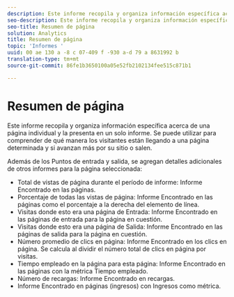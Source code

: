 ```yaml
---
description: Este informe recopila y organiza información específica acerca de una página individual y la presenta en un solo informe. Se puede utilizar para comprender de qué manera los visitantes están llegando a una página determinada y si avanzan más por su sitio o salen.
seo-description: Este informe recopila y organiza información específica acerca de una página individual y la presenta en un solo informe. Se puede utilizar para comprender de qué manera los visitantes están llegando a una página determinada y si avanzan más por su sitio o salen.
seo-title: Resumen de página
solution: Analytics
title: Resumen de página
topic: 'Informes '
uuid: 00 ae 130 a -8 c 07-409 f -930 a-d 79 a 8631992 b
translation-type: tm+mt
source-git-commit: 86fe1b3650100a05e52fb2102134fee515c871b1

---
```



# Resumen de página

Este informe recopila y organiza información específica acerca de una página individual y la presenta en un solo informe. Se puede utilizar para comprender de qué manera los visitantes están llegando a una página determinada y si avanzan más por su sitio o salen.

Además de los Puntos de entrada y salida, se agregan detalles adicionales de otros informes para la página seleccionada:

* Total de vistas de página durante el período de informe: Informe Encontrado en las páginas.
* Porcentaje de todas las vistas de página: Informe Encontrado en las páginas como el porcentaje a la derecha del elemento de línea.
* Visitas donde esto era una página de Entrada: Informe Encontrado en las páginas de entrada para la página en cuestión.
* Visitas donde esto era una página de Salida: Informe Encontrado en las páginas de salida para la página en cuestión.
* Número promedio de clics en página: Informe Encontrado en los clics en página. Se calcula al dividir el número total de clics en página por visitas.
* Tiempo empleado en la página para esta página: Informe Encontrado en las páginas con la métrica Tiempo empleado.
* Número de recargas: Informe Encontrado en recargas.
* Informe Encontrado en páginas (ingresos) con Ingresos como métrica.

